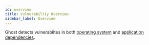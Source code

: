 ```yaml
---
id: overview
title: Vulnerabiltiy Overview
sidebar_label: Overview
---
```


Ghost detects vulnerabiltes in both [operating system](/docs/vuln/os) and [application dependencies](/docs/vuln/library).

